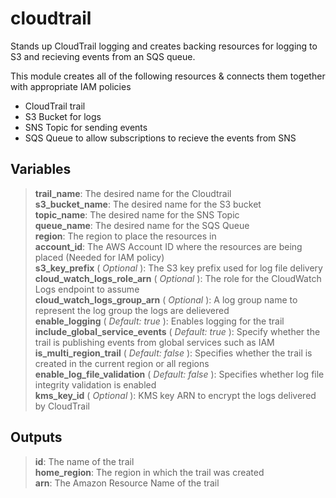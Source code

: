 # cloudtrail

Stands up CloudTrail logging and creates backing resources for logging to S3 and recieving events
from an SQS queue.

This module creates all of the following resources & connects them together with appropriate IAM
policies

- CloudTrail trail
- S3 Bucket for logs
- SNS Topic for sending events
- SQS Queue to allow subscriptions to recieve the events from SNS

## Variables

> **trail_name**: The desired name for the Cloudtrail
> <br/>**s3_bucket_name**: The desired name for the S3 bucket
> <br/>**topic_name**: The desired name for the SNS Topic
> <br/>**queue_name**: The desired name for the SQS Queue
> <br/>**region**: The region to place the resources in
> <br/>**account_id**: The AWS Account ID where the resources are being placed (Needed for IAM policy)
> <br/>**s3_key_prefix** ( _Optional_ ): The S3 key prefix used for log file delivery
> <br/>**cloud_watch_logs_role_arn** ( _Optional_ ): The role for the CloudWatch Logs endpoint to assume
> <br/>**cloud_watch_logs_group_arn** ( _Optional_ ): A log group name to represent the log group the logs are delievered
> <br/>**enable_logging** ( _Default: true_ ): Enables logging for the trail
> <br/>**include_global_service_events** ( _Default: true_ ): Specify whether the trail is publishing events from global services such as IAM
> <br/>**is_multi_region_trail** ( _Default: false_ ): Specifies whether the trail is created in the current region or all regions
> <br/>**enable_log_file_validation** ( _Default: false_ ): Specifies whether log file integrity validation is enabled
> <br/>**kms_key_id** ( _Optional_ ): KMS key ARN to encrypt the logs delivered by CloudTrail


## Outputs

> **id**: The name of the trail
> <br/>**home_region**: The region in which the trail was created
> <br/>**arn**: The Amazon Resource Name of the trail
